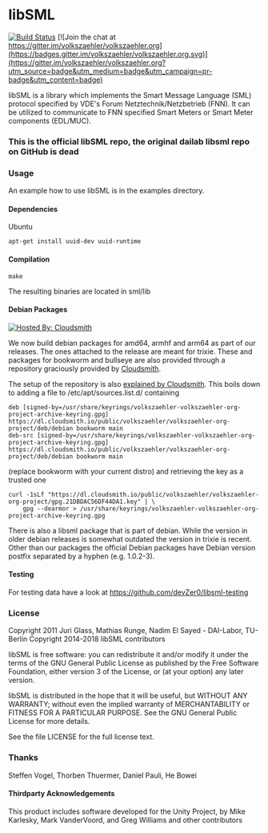 # libSML

[![Build Status](https://travis-ci.org/volkszaehler/libsml.svg?branch=master)](https://travis-ci.org/volkszaehler/libsml)
[![Join the chat at https://gitter.im/volkszaehler/volkszaehler.org](https://badges.gitter.im/volkszaehler/volkszaehler.org.svg)](https://gitter.im/volkszaehler/volkszaehler.org?utm_source=badge&utm_medium=badge&utm_campaign=pr-badge&utm_content=badge)

libSML is a library which implements the Smart Message Language (SML) protocol specified by VDE's Forum Netztechnik/Netzbetrieb (FNN).
It can be utilized to communicate to FNN specified Smart Meters or Smart Meter components (EDL/MUC).

### This is the official libSML repo, the original dailab libsml repo on GitHub is dead 

### Usage
An example how to use libSML is in the examples directory.

#### Dependencies
Ubuntu

	apt-get install uuid-dev uuid-runtime

#### Compilation
 
	make

The resulting binaries are located in sml/lib

#### Debian Packages

[![Hosted By: Cloudsmith](https://img.shields.io/badge/OSS%20hosting%20by-cloudsmith-blue?logo=cloudsmith&style=flat-square)](https://cloudsmith.com)

We now build debian packages for amd64, armhf and arm64 as part of our releases.
The ones attached to the release are meant for trixie. These and packages for 
bookworm and bullseye are also provided through a repository graciously provided by 
[Cloudsmith](https://cloudsmith.com).

The setup of the repository is also 
[explained by Cloudsmith](https://cloudsmith.io/~volkszaehler/repos/volkszaehler-org-project/setup/#formats-deb).
This boils down to adding a file to /etc/apt/sources.list.d/ containing
```
deb [signed-by=/usr/share/keyrings/volkszaehler-volkszaehler-org-project-archive-keyring.gpg] https://dl.cloudsmith.io/public/volkszaehler/volkszaehler-org-project/deb/debian bookworm main
deb-src [signed-by=/usr/share/keyrings/volkszaehler-volkszaehler-org-project-archive-keyring.gpg] https://dl.cloudsmith.io/public/volkszaehler/volkszaehler-org-project/deb/debian bookworm main
```
(replace bookworm with your current distro) and retrieving the key as a trusted one
```
curl -1sLf "https://dl.cloudsmith.io/public/volkszaehler/volkszaehler-org-project/gpg.21DBDAC56DF44DA1.key" | \
	gpg --dearmor > /usr/share/keyrings/volkszaehler-volkszaehler-org-project-archive-keyring.gpg
```

There is also a libsml package that is part of debian. While the version in
older debian releases is somewhat outdated the version in trixie is recent. 
Other than our packages the official Debian packages have Debian version 
postfix separated by a hyphen (e.g. 1.0.2-3).

#### Testing
For testing data have a look at https://github.com/devZer0/libsml-testing

### License
Copyright 2011 Juri Glass, Mathias Runge, Nadim El Sayed - DAI-Labor, TU-Berlin
Copyright 2014-2018 libSML contributors

libSML is free software: you can redistribute it and/or modify
it under the terms of the GNU General Public License as published by
the Free Software Foundation, either version 3 of the License, or
(at your option) any later version.

libSML is distributed in the hope that it will be useful,
but WITHOUT ANY WARRANTY; without even the implied warranty of
MERCHANTABILITY or FITNESS FOR A PARTICULAR PURPOSE.  See the
GNU General Public License for more details.

See the file LICENSE for the full license text.

### Thanks
Steffen Vogel, Thorben Thuermer, Daniel Pauli, He Bowei

#### Thirdparty Acknowledgements
This product includes software developed for the Unity Project, by Mike Karlesky, Mark VanderVoord, and Greg Williams and other contributors
